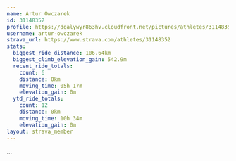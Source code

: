 ```yaml
---
name: Artur Owczarek
id: 31148352
profile: https://dgalywyr863hv.cloudfront.net/pictures/athletes/31148352/15906846/1/large.jpg
username: artur-owczarek
strava_url: https://www.strava.com/athletes/31148352
stats:
  biggest_ride_distance: 106.64km
  biggest_climb_elevation_gain: 542.9m
  recent_ride_totals:
    count: 6
    distance: 0km
    moving_time: 05h 17m
    elevation_gain: 0m
  ytd_ride_totals:
    count: 12
    distance: 0km
    moving_time: 10h 34m
    elevation_gain: 0m
layout: strava_member
--- 
```

...
